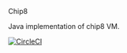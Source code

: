 Chip8

Java implementation of chip8 VM.

[![CircleCI](https://circleci.com/gh/kinder112/chip8/tree/master.svg?style=svg)](https://circleci.com/gh/kinder112/chip8/tree/master)